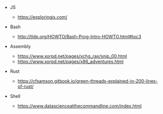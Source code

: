 * JS
  * https://exploringjs.com/

* Bash
  * http://tldp.org/HOWTO/Bash-Prog-Intro-HOWTO.html#toc3

* Assembly
  * https://www.xorpd.net/pages/xchg_rax/snip_00.html
  * https://www.xorpd.net/pages/x86_adventures.html

* Rust
  * https://cfsamson.gitbook.io/green-threads-explained-in-200-lines-of-rust/

* Shell
  * https://www.datascienceatthecommandline.com/index.html
